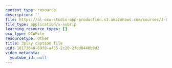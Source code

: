 ```yaml
---
content_type: resource
description: ''
file: https://ol-ocw-studio-app-production.s3.amazonaws.com/courses/3-091-introduction-to-solid-state-chemistry-fall-2018/1817364969f8a4552c202fdd0440b9d2_iPzRbK3wApI.srt
file_type: application/x-subrip
learning_resource_types: []
ocw_type: OCWFile
resourcetype: Other
title: 3play caption file
uid: 18173649-69f8-a455-2c20-2fdd0440b9d2
video_metadata:
  youtube_id: null
---
```

